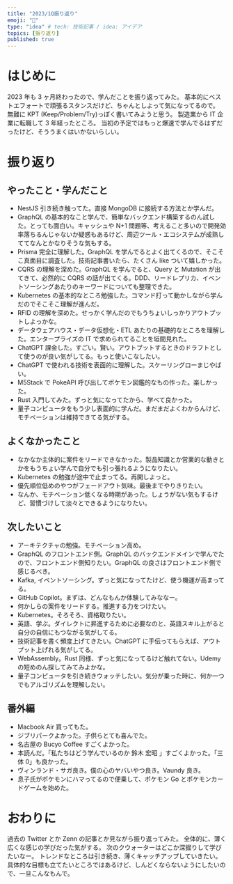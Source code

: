 ```yaml
---
title: "2023/1Q振り返り"
emoji: "🐥"
type: "idea" # tech: 技術記事 / idea: アイデア
topics: [振り返り]
published: true
---
```


# はじめに

2023 年も 3 ヶ月終わったので、学んだことを振り返ってみた。
基本的にベストエフォートで頑張るスタンスだけど、ちゃんとしよって気になってるので。
無難に KPT (Keep/Problem/Try)っぽく書いてみようと思う。
製造業から IT 企業に転職して 3 年経ったところ。
当初の予定ではもっと爆速で学んでるはずだったけど、そううまくはいかないらしい。

# 振り返り

## やったこと・学んだこと

- NestJS 引き続き触ってた。直接 MongoDB に接続する方法とか学んだ。
- GraphQL の基本的なこと学んで、簡単なバックエンド構築するのん試した。とっても面白い。キャッシュや N+1 問題等、考えること多いので開発効率落ちるんじゃないか疑惑もあるけど、周辺ツール・エコシステムが成熟しててなんとかなりそうな気もする。
- Prisma 完全に理解した。GraphQL を学んでるとよく出てくるので、そこそこ真面目に調査した。技術記事書いたら、たくさん like ついて嬉しかった。
- CQRS の理解を深めた。GraphQL を学んでると、Query と Mutation が出てきて、必然的に CQRS の話が出てくる。DDD、リードレプリカ、イベントソーシングあたりのキーワードについても整理できた。
- Kubernetes の基本的なところ勉強した。コマンド打って動かしながら学んだのでそこそこ理解が進んだ。
- RFID の理解を深めた。せっかく学んだのでもうちょいしっかりアウトプットしよっかな。
- データウェアハウス・データ仮想化・ETL あたりの基礎的なところを理解した。エンタープライズの IT で求められてることを垣間見れた。
- ChatGPT 課金した。すごい。賢い。アウトプットするときのドラフトとして使うのが良い気がしてる。もっと使いこなしたい。
- ChatGPT で使われる技術を表面的に理解した。スケーリングローまじやばい。
- M5Stack で PokeAPI 呼び出してポケモン図鑑的なもの作った。楽しかった。
- Rust 入門してみた。ずっと気になってたから、学べて良かった。
- 量子コンピュータをもう少し表面的に学んだ。まだまだよくわからんけど、モチベーションは維持できてる気がする。

## よくなかったこと

- なかなか主体的に案件をリードできなかった。製品知識とか営業的な動きとかをもうちょい学んで自分でも引っ張れるようになりたい。
- Kubernetes の勉強が途中で止まってる。再開しよっと。
- 優先順位低めのやつがフェードアウト気味。最後までやりきりたい。
- なんか、モチベーション低くなる時期があった。しょうがない気もするけど、習慣づけして淡々とできるようになりたい。

## 次したいこと

- アーキテクチャの勉強。モチベーション高め。
- GraphQL のフロントエンド側。GraphQL のバックエンドメインで学んでたので、フロントエンド側知りたい。GraphQL の良さはフロントエンド側で感じるべき。
- Kafka, イベントソーシング。ずっと気になってたけど、使う機運が高まってる。
- GitHub Copilot。まずは、どんなもんか体験してみななー。
- 何かしらの案件をリードする。推進する力をつけたい。
- Kubernetes。そろそろ、資格取りたい。
- 英語、学ぶ。ダイレクトに昇進するために必要なのと、英語スキル上がると自分の自信にもつながる気がしてる。
- 技術記事を書く頻度上げてきたい。ChatGPT に手伝ってもらえば、アウトプット上げれる気がしてる。
- WebAssembly。Rust 同様、ずっと気になってるけど触れてない。Udemy の短めのん探してみてみよかな。
- 量子コンピュータを引き続きウォッチしたい。気分が乗った時に、何か一つでもアルゴリズムを理解したい。

## 番外編

- Macbook Air 買ってもた。
- ジブリパークよかった。子供らとても喜んでた。
- 名古屋の Bucyo Coffee すごくよかった。
- 本読んだ。「私たちはどう学んでいるのか 鈴木 宏昭 」すごくよかった。「三体 0」も良かった。
- ヴィンランド・サガ良き。僕の心のヤバいやつ良き。Vaundy 良き。
- 息子氏がポケモンにハマってるので便乗して、ポケモン Go とポケモンカードゲームを始めた。

# おわりに

過去の Twitter とか Zenn の記事とか見ながら振り返ってみた。
全体的に、薄く広くな感じの学びだった気がする。
次のクウォーターはどこか深掘りして学びたいなー。
トレンドなところは引き続き、薄くキャッチアップしていきたい。
具体的な目標も立てたいところではあるけど、しんどくならないようにしたいので、一旦こんなもんで。
